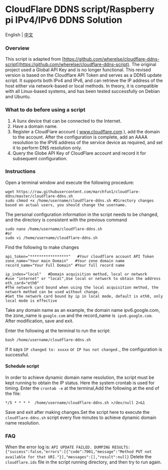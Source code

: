 # CloudFlare DDNS script/Raspberry pi IPv4/IPv6 DDNS Solution 

English | [中文](/README.md)

### Overview
This script is adapted from [https://github.com/wherelse/cloudflare-ddns-script](https://github.com/wherelse/cloudflare-ddns-script). The original project used a Global API Key and is no longer functional.
This revised version is based on the Cloudflare API Token and serves as a DDNS update script. It supports both IPv4 and IPv6, and can retrieve the IP address of the host either via network-based or local methods. In theory, it is compatible with all Linux-based systems, and has been tested successfully on Debian and Ubuntu.

### What to do before using a script
1. A liunx device that can be connected to the Internet.
2. Have a domain name.
3. Register a CloudFlare account ( www.cloudflare.com ), add the domain to the account. After the configuration is complete, add an AAAA resolution to the IPV6 address of the service device as required, and set it to perform DNS resolution only.
4. Query the Globe API Key of CloudFlare account and record it for subsequent configuration.

### Instructions
Open a terminal window and execute the following procedure:
```shell
wget https://raw.githubusercontent.com/marchfun1/cloudflare-ddns/master/cloudflare-ddns.sh
sudo chmod +x /home/username/cloudflare-ddns.sh #Directory changes based on actual users, you should change the username.
```
The personal configuration information in the script needs to be changed, and the directory is consistent with the previous command
```shell
sudo nano /home/username/cloudflare-ddns.sh
#or
sudo vi /home/username/cloudflare-ddns.sh
```
Find the following to make changes
```shell
api_token="*****************"   #Your cloudflare account API Token 
zone_name="Your main Domain"   #Your zone domain name
record_name="Your Full Domain" #Your full record name 

ip_index="local"   #Domain acquisition method, local or network         
#use "internet" or "local",Use local or network to obtain the address
eth_card="eth0"    
#The network card bound when using the local acquisition method, the network method can be used without change.         
#Get the network card bound by ip in local mode, default is eth0, only local mode is effective
```
Take any domain name as an example, the domain name ipv6.google.com, the zone_name is `google.com` and the record_name is` ipv6.google.com`. After modification, save and exit.

Enter the following at the terminal to run the script:
```shell
bash /home/username/cloudflare-ddns.sh
```
If it says `IP changed to: xxxxx` or` IP has not changed.`, the configuration is successful.

#### Schedule script
In order to achieve dynamic domain name resolution, the script must be kept running to obtain the IP status. Here the system crontab is used for timing.
Enter the `crontab -e` at the terminal,Add the following at the end of the file:
```shell
*/5 * * * *  /home/username/cloudflare-ddns.sh >/dev/null 2>&1
```
Save and exit after making changes.Set the script here to execute the `cloudflare-ddns.sh` script every five minutes to achieve dynamic domain name resolution.

### FAQ
When the error log is:
`API UPDATE FAILED. DUMPING RESULTS:`
`{"success":false,"errors":[{"code":7001,"message":"Method PUT not available for that URI."}],"messages":[],"result":null}`
Delete the `cloudflare.ids` file in the script running directory, and then try to run again.
